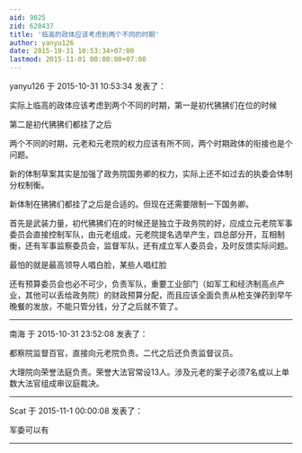 ```yaml
---
aid: 9025
zid: 620437
title: '临高的政体应该考虑到两个不同的时期'
author: yanyu126
date: 2015-10-31 10:53:34+07:00
lastmod: 2015-11-01 00:00:00+07:00
---
```


yanyu126 于 2015-10-31 10:53:34 发表了：

实际上临高的政体应该考虑到两个不同的时期，第一是初代狒狒们在位的时候

第二是初代狒狒们都挂了之后

两个不同的时期，元老和元老院的权力应该有所不同，两个时期政体的衔接也是个问题。

新的体制草案其实是加强了政务院国务卿的权力，实际上还不如过去的执委会体制分权制衡。

新体制在狒狒们都挂了之后是合适的。但现在还需要限制一下国务卿。

首先是武装力量，初代狒狒们在的时候还是独立于政务院的好，应成立元老院军事委员会直接控制军队，由元老组成，元老院提名选举产生，四总部分开，互相制衡，还有军事监察委员会，监督军队，还有成立军人委员会，及时反馈实际问题。

最怕的就是最高领导人唱白脸，某些人唱红脸

还有预算委员会也必不可少，负责军队，重要工业部门（如军工和经济制高点产业，其他可以丢给政务院）的财政预算分配，而且应该全面负责从枪支弹药到早午晚餐的发放，不能只管分钱，分了之后就不管了。

---------

南海 于 2015-10-31 23:52:08 发表了：

都察院监督百官，直接向元老院负责。二代之后还负责监督议员。

大理院向荣誉法庭负责。荣誉大法官常设13人。涉及元老的案子必须7名或以上单数大法官组成审议庭裁决。

---------

Scat 于 2015-11-1 00:00:08 发表了：

军委可以有

---------


